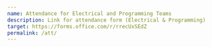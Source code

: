 ```yaml
---
name: Attendance for Electrical and Programming Teams
description: Link for attendance form (Electrical & Programming)
target: https://forms.office.com/r/rrecUxSEdZ
permalink: /att/
---
```

